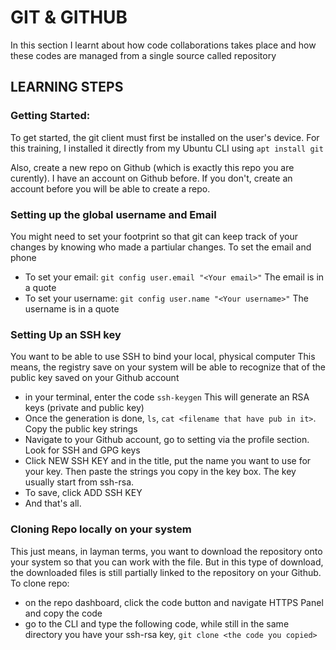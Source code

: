 # GIT & GITHUB
In this section I learnt about how code collaborations takes place and how these codes are managed from a single source called repository

## LEARNING STEPS

### Getting Started:
To get started, the git client must first be installed on the user's device. For this training, I installed it directly from my Ubuntu CLI using 
```apt install git```

Also, create a new repo on Github (which is exactly this repo you are curently). I have an account on Github before. If you don't, create an account before you will be able to create a repo.

### Setting up the global username and Email
You might need to set your footprint so that git can keep track of your changes by knowing who made a partiular changes. To set the email and phone

- To set your email: ```git config user.email "<Your email>"``` The email is in a quote
- To set your username: ```git config user.name "<Your username>"``` The username is in a quote

### Setting Up an SSH key
You want to be able to use SSH to bind your local, physical computer This means, the registry save on your system will  be able to recognize that of the public key saved on your Github account
- in your terminal, enter the code ```ssh-keygen``` This will generate an RSA keys (private and public key)
- Once the generation is done, ```ls```, ```cat <filename that have pub in it>```. Copy the public key strings
- Navigate to your Github account, go to setting via the profile section. Look for SSH and GPG keys
- Click NEW SSH KEY and in the title, put the name you want to use for your key. Then paste the strings you copy in the key box. The key usually start from ssh-rsa.
- To save, click ADD SSH KEY
- And that's all.


### Cloning Repo locally on your system
This just means, in layman terms, you want to download the repository onto your system so that you can work with the file. But in this type of download, the downloaded files is still partially linked to the repository on your Github.
To clone repo:
-  on the repo dashboard, click the code button and navigate HTTPS Panel and copy the code
- go to the CLI and type the following code, while still in the same directory you have your ssh-rsa key,
```git clone <the code you copied>```